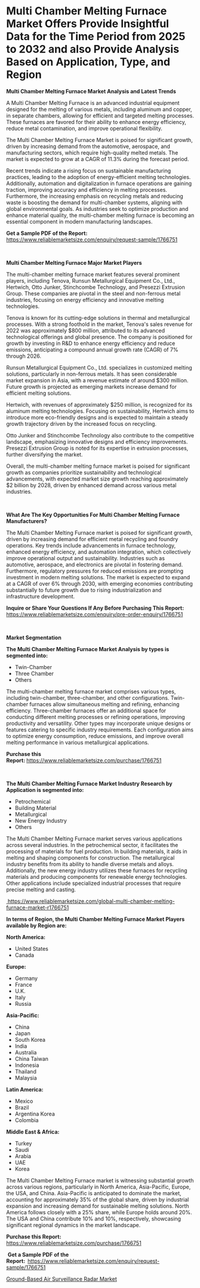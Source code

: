 <p><h1>Multi Chamber Melting Furnace Market Offers Provide Insightful Data for the Time Period from 2025 to 2032 and also Provide Analysis Based on Application, Type, and Region</h1></p><p><strong>Multi Chamber Melting Furnace Market Analysis and Latest Trends</strong></p>
<p><p>A Multi Chamber Melting Furnace is an advanced industrial equipment designed for the melting of various metals, including aluminum and copper, in separate chambers, allowing for efficient and targeted melting processes. These furnaces are favored for their ability to enhance energy efficiency, reduce metal contamination, and improve operational flexibility. </p><p>The Multi Chamber Melting Furnace Market is poised for significant growth, driven by increasing demand from the automotive, aerospace, and manufacturing sectors, which require high-quality melted metals. The market is expected to grow at a CAGR of 11.3% during the forecast period. </p><p>Recent trends indicate a rising focus on sustainable manufacturing practices, leading to the adoption of energy-efficient melting technologies. Additionally, automation and digitalization in furnace operations are gaining traction, improving accuracy and efficiency in melting processes. Furthermore, the increasing emphasis on recycling metals and reducing waste is boosting the demand for multi-chamber systems, aligning with global environmental goals. As industries seek to optimize production and enhance material quality, the multi-chamber melting furnace is becoming an essential component in modern manufacturing landscapes.</p></p>
<p><strong>Get a Sample PDF of the Report:&nbsp;</strong> <a href="https://www.reliablemarketsize.com/enquiry/request-sample/1766751?utm_campaign=3555&utm_medium=2&utm_source=Github&utm_content=ia&utm_term=11042025&utm_id=multi-chamber-melting-furnace">https://www.reliablemarketsize.com/enquiry/request-sample/1766751</a></p>
<p>&nbsp;</p>
<p><strong>Multi Chamber Melting Furnace Major Market Players</strong></p>
<p><p>The multi-chamber melting furnace market features several prominent players, including Tenova, Runsun Metallurgical Equipment Co., Ltd., Hertwich, Otto Junker, Stinchcombe Technology, and Presezzi Extrusion Group. These companies are pivotal in the steel and non-ferrous metal industries, focusing on energy efficiency and innovative melting technologies.</p><p>Tenova is known for its cutting-edge solutions in thermal and metallurgical processes. With a strong foothold in the market, Tenova's sales revenue for 2022 was approximately $800 million, attributed to its advanced technological offerings and global presence. The company is positioned for growth by investing in R&D to enhance energy efficiency and reduce emissions, anticipating a compound annual growth rate (CAGR) of 7% through 2026.</p><p>Runsun Metallurgical Equipment Co., Ltd. specializes in customized melting solutions, particularly in non-ferrous metals. It has seen considerable market expansion in Asia, with a revenue estimate of around $300 million. Future growth is projected as emerging markets increase demand for efficient melting solutions.</p><p>Hertwich, with revenues of approximately $250 million, is recognized for its aluminum melting technologies. Focusing on sustainability, Hertwich aims to introduce more eco-friendly designs and is expected to maintain a steady growth trajectory driven by the increased focus on recycling.</p><p>Otto Junker and Stinchcombe Technology also contribute to the competitive landscape, emphasizing innovative designs and efficiency improvements. Presezzi Extrusion Group is noted for its expertise in extrusion processes, further diversifying the market.</p><p>Overall, the multi-chamber melting furnace market is poised for significant growth as companies prioritize sustainability and technological advancements, with expected market size growth reaching approximately $2 billion by 2028, driven by enhanced demand across various metal industries.</p></p>
<p>&nbsp;</p>
<p><strong>What Are The Key Opportunities For Multi Chamber Melting Furnace Manufacturers?</strong></p>
<p><p>The Multi Chamber Melting Furnace market is poised for significant growth, driven by increasing demand for efficient metal recycling and foundry operations. Key trends include advancements in furnace technology, enhanced energy efficiency, and automation integration, which collectively improve operational output and sustainability. Industries such as automotive, aerospace, and electronics are pivotal in fostering demand. Furthermore, regulatory pressures for reduced emissions are prompting investment in modern melting solutions. The market is expected to expand at a CAGR of over 6% through 2030, with emerging economies contributing substantially to future growth due to rising industrialization and infrastructure development.</p></p>
<p><strong>Inquire or Share Your Questions If Any Before Purchasing This Report:</strong> <a href="https://www.reliablemarketsize.com/enquiry/pre-order-enquiry/1766751?utm_campaign=3555&utm_medium=2&utm_source=Github&utm_content=ia&utm_term=11042025&utm_id=multi-chamber-melting-furnace">https://www.reliablemarketsize.com/enquiry/pre-order-enquiry/1766751</a></p>
<p>&nbsp;</p>
<p><strong>Market Segmentation</strong></p>
<p><strong>The Multi Chamber Melting Furnace Market Analysis by types is segmented into:</strong></p>
<p><ul><li>Twin-Chamber</li><li>Three Chamber</li><li>Others</li></ul></p>
<p><p>The multi-chamber melting furnace market comprises various types, including twin-chamber, three-chamber, and other configurations. Twin-chamber furnaces allow simultaneous melting and refining, enhancing efficiency. Three-chamber furnaces offer an additional space for conducting different melting processes or refining operations, improving productivity and versatility. Other types may incorporate unique designs or features catering to specific industry requirements. Each configuration aims to optimize energy consumption, reduce emissions, and improve overall melting performance in various metallurgical applications.</p></p>
<p><strong>Purchase this Report:&nbsp;</strong><a href="https://www.reliablemarketsize.com/purchase/1766751?utm_campaign=3555&utm_medium=2&utm_source=Github&utm_content=ia&utm_term=11042025&utm_id=multi-chamber-melting-furnace">https://www.reliablemarketsize.com/purchase/1766751</a></p>
<p>&nbsp;</p>
<p><strong>The Multi Chamber Melting Furnace Market Industry Research by Application is segmented into:</strong></p>
<p><ul><li>Petrochemical</li><li>Building Material</li><li>Metallurgical</li><li>New Energy Industry</li><li>Others</li></ul></p>
<p><p>The Multi Chamber Melting Furnace market serves various applications across several industries. In the petrochemical sector, it facilitates the processing of materials for fuel production. In building materials, it aids in melting and shaping components for construction. The metallurgical industry benefits from its ability to handle diverse metals and alloys. Additionally, the new energy industry utilizes these furnaces for recycling materials and producing components for renewable energy technologies. Other applications include specialized industrial processes that require precise melting and casting.</p></p>
<p><a href="https://www.reliablemarketsize.com/global-multi-chamber-melting-furnace-market-r1766751?utm_campaign=3555&utm_medium=2&utm_source=Github&utm_content=ia&utm_term=11042025&utm_id=multi-chamber-melting-furnace">&nbsp;https://www.reliablemarketsize.com/global-multi-chamber-melting-furnace-market-r1766751</a></p>
<p><strong>In terms of Region, the Multi Chamber Melting Furnace Market Players available by Region are:</strong></p>
<p>
    <p> <strong> North America: </strong>
        <ul>
            <li>United States</li>
            <li>Canada</li>
        </ul>
        </p> 
    <p> <strong> Europe: </strong>
        <ul>
            <li>Germany</li>
            <li>France</li>
            <li>U.K.</li>
            <li>Italy</li>
            <li>Russia</li>
        </ul>
        </p> 
    <p> <strong> Asia-Pacific: </strong>
        <ul>
            <li>China</li>
            <li>Japan</li>
            <li>South Korea</li>
            <li>India</li>
            <li>Australia</li>
            <li>China Taiwan</li>
            <li>Indonesia</li>
            <li>Thailand</li>
            <li>Malaysia</li>
        </ul>
        </p> 
    <p> <strong> Latin America: </strong>
        <ul>
            <li>Mexico</li>
            <li>Brazil</li>
            <li>Argentina Korea</li>
            <li>Colombia</li>
        </ul>
        </p> 
    <p> <strong> Middle East & Africa: </strong>
        <ul>
            <li>Turkey</li>
            <li>Saudi</li>
            <li>Arabia</li>
            <li>UAE</li>
            <li>Korea</li>
        </ul>
    </p>
    </p>
<p><p>The Multi Chamber Melting Furnace market is witnessing substantial growth across various regions, particularly in North America, Asia-Pacific, Europe, the USA, and China. Asia-Pacific is anticipated to dominate the market, accounting for approximately 35% of the global share, driven by industrial expansion and increasing demand for sustainable melting solutions. North America follows closely with a 25% share, while Europe holds around 20%. The USA and China contribute 10% and 10%, respectively, showcasing significant regional dynamics in the market landscape.</p></p>
<p><strong>Purchase this Report: </strong><a href="https://www.reliablemarketsize.com/purchase/1766751?utm_campaign=3555&utm_medium=2&utm_source=Github&utm_content=ia&utm_term=11042025&utm_id=multi-chamber-melting-furnace">https://www.reliablemarketsize.com/purchase/1766751</a></p>
<p>&nbsp;<strong>Get a Sample PDF of the Report:&nbsp;&nbsp;</strong><a href="https://www.reliablemarketsize.com/enquiry/request-sample/1766751?utm_campaign=3555&utm_medium=2&utm_source=Github&utm_content=ia&utm_term=11042025&utm_id=multi-chamber-melting-furnace">https://www.reliablemarketsize.com/enquiry/request-sample/1766751</a></p>
<p><strong></strong></p>
<p><p><a href="https://github.com/handyiongikg/Market-Research-Report-List-1/blob/main/ground-based-air-surveillance-radar-market.md?utm_campaign=3555&utm_medium=2&utm_source=Github&utm_content=ia&utm_term=11042025&utm_id=multi-chamber-melting-furnace">Ground-Based Air Surveillance Radar Market</a></p></p>